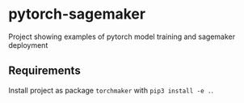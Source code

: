 # pytorch-sagemaker
Project showing examples of pytorch model training and sagemaker deployment

## Requirements
Install project as package `torchmaker` with `pip3 install -e .`.
